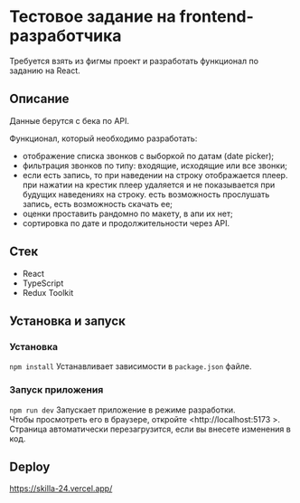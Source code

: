 # Тестовое задание на frontend-разработчика

Требуется взять из фигмы проект и разработать функционал по заданию на React.

## Описание

Данные берутся с бека по API.

Функционал, который необходимо разработать:

- отображение списка звонков с выборкой по датам (date picker);
- фильтрация звонков по типу: входящие, исходящие или все звонки;
- если есть запись, то при наведении на строку отображается плеер. при нажатии на крестик плеер удаляется и не показывается при будущих наведениях на строку. есть возможность прослушать запись, есть возможность скачать ее;
- оценки проставить рандомно по макету, в апи их нет;
- сортировка по дате и продолжительности через API.

## Стек

- React
- TypeScript
- Redux Toolkit

## Установка и запуск

### Установка

`npm install`
Устанавливает зависимости в `package.json` файле.

### Запуск приложения

`npm run dev`
Запускает приложение в режиме разработки.  
Чтобы просмотреть его в браузере, откройте <http://localhost:5173 >. Страница автоматически перезагрузится, если вы внесете изменения в код.

## Deploy  
https://skilla-24.vercel.app/
